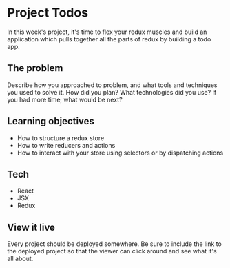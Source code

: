 # Project Todos

In this week's project, it's time to flex your redux muscles and build an application which pulls together all the parts of redux by building a todo app.

## The problem

Describe how you approached to problem, and what tools and techniques you used to solve it. How did you plan? What technologies did you use? If you had more time, what would be next?

## Learning objectives

- How to structure a redux store
- How to write reducers and actions
- How to interact with your store using selectors or by dispatching actions

## Tech

- React
- JSX
- Redux

## View it live

Every project should be deployed somewhere. Be sure to include the link to the deployed project so that the viewer can click around and see what it's all about.
